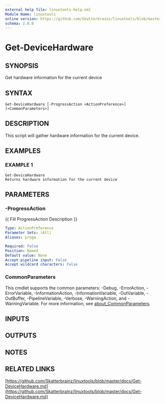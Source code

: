 ```yaml
---
external help file: linuxtools-help.xml
Module Name: linuxtools
online version: https://github.com/Skatterbrainz/linuxtools/blob/master/docs/Get-DeviceHardware.md
schema: 2.0.0
---
```


# Get-DeviceHardware

## SYNOPSIS
Get hardware information for the current device

## SYNTAX

```
Get-DeviceHardware [-ProgressAction <ActionPreference>] [<CommonParameters>]
```

## DESCRIPTION
This script will gather hardware information for the current device.

## EXAMPLES

### EXAMPLE 1
```
Get-DeviceHardware
Returns hardware information for the current device
```

## PARAMETERS

### -ProgressAction
{{ Fill ProgressAction Description }}

```yaml
Type: ActionPreference
Parameter Sets: (All)
Aliases: proga

Required: False
Position: Named
Default value: None
Accept pipeline input: False
Accept wildcard characters: False
```

### CommonParameters
This cmdlet supports the common parameters: -Debug, -ErrorAction, -ErrorVariable, -InformationAction, -InformationVariable, -OutVariable, -OutBuffer, -PipelineVariable, -Verbose, -WarningAction, and -WarningVariable. For more information, see [about_CommonParameters](http://go.microsoft.com/fwlink/?LinkID=113216).

## INPUTS

## OUTPUTS

## NOTES

## RELATED LINKS

[https://github.com/Skatterbrainz/linuxtools/blob/master/docs/Get-DeviceHardware.md](https://github.com/Skatterbrainz/linuxtools/blob/master/docs/Get-DeviceHardware.md)

